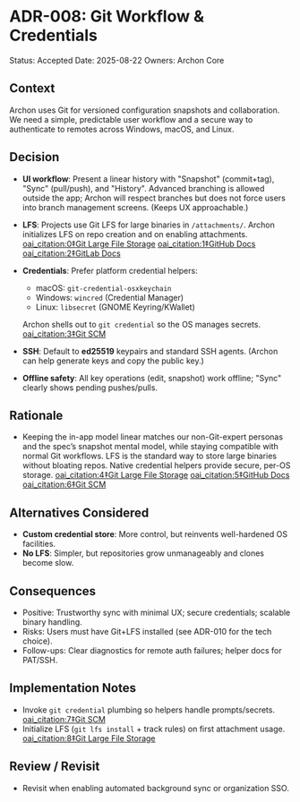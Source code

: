 # ADR-008: Git Workflow & Credentials

Status: Accepted
Date: 2025-08-22
Owners: Archon Core

## Context

Archon uses Git for versioned configuration snapshots and collaboration. We need a simple, predictable user workflow and a secure way to authenticate to remotes across Windows, macOS, and Linux.

## Decision

- **UI workflow**: Present a linear history with "Snapshot" (commit+tag), "Sync" (pull/push), and "History". Advanced branching is allowed outside the app; Archon will respect branches but does not force users into branch management screens. (Keeps UX approachable.)  
- **LFS**: Projects use Git LFS for large binaries in `/attachments/`. Archon initializes LFS on repo creation and on enabling attachments.  [oai_citation:0‡Git Large File Storage](https://git-lfs.com/?utm_source=chatgpt.com) [oai_citation:1‡GitHub Docs](https://docs.github.com/repositories/working-with-files/managing-large-files/about-git-large-file-storage?utm_source=chatgpt.com) [oai_citation:2‡GitLab Docs](https://docs.gitlab.com/topics/git/lfs/?utm_source=chatgpt.com)
- **Credentials**: Prefer platform credential helpers:
  - macOS: `git-credential-osxkeychain`
  - Windows: `wincred` (Credential Manager)
  - Linux: `libsecret` (GNOME Keyring/KWallet)  
  
  Archon shells out to `git credential` so the OS manages secrets.  [oai_citation:3‡Git SCM](https://git-scm.com/doc/credential-helpers?utm_source=chatgpt.com)
- **SSH**: Default to **ed25519** keypairs and standard SSH agents. (Archon can help generate keys and copy the public key.)  
- **Offline safety**: All key operations (edit, snapshot) work offline; "Sync" clearly shows pending pushes/pulls.

## Rationale

- Keeping the in-app model linear matches our non-Git-expert personas and the spec’s snapshot mental model, while staying compatible with normal Git workflows. LFS is the standard way to store large binaries without bloating repos. Native credential helpers provide secure, per-OS storage.  [oai_citation:4‡Git Large File Storage](https://git-lfs.com/?utm_source=chatgpt.com) [oai_citation:5‡GitHub Docs](https://docs.github.com/repositories/working-with-files/managing-large-files/about-git-large-file-storage?utm_source=chatgpt.com) [oai_citation:6‡Git SCM](https://git-scm.com/doc/credential-helpers?utm_source=chatgpt.com)

## Alternatives Considered

- **Custom credential store**: More control, but reinvents well-hardened OS facilities.
- **No LFS**: Simpler, but repositories grow unmanageably and clones become slow.

## Consequences

- Positive: Trustworthy sync with minimal UX; secure credentials; scalable binary handling.
- Risks: Users must have Git+LFS installed (see ADR-010 for the tech choice).
- Follow-ups: Clear diagnostics for remote auth failures; helper docs for PAT/SSH.

## Implementation Notes

- Invoke `git credential` plumbing so helpers handle prompts/secrets.  [oai_citation:7‡Git SCM](https://git-scm.com/docs/gitcredentials?utm_source=chatgpt.com)
- Initialize LFS (`git lfs install` + track rules) on first attachment usage.  [oai_citation:8‡Git Large File Storage](https://git-lfs.com/?utm_source=chatgpt.com)

## Review / Revisit

- Revisit when enabling automated background sync or organization SSO.
